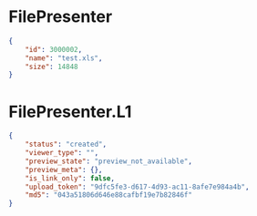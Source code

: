 # FilePresenter

```json
{
    "id": 3000002,
    "name": "test.xls",
    "size": 14848
}
```


# FilePresenter.L1

```json
{
    "status": "created",
    "viewer_type": "",
    "preview_state": "preview_not_available",
    "preview_meta": {},
    "is_link_only": false,
    "upload_token": "9dfc5fe3-d617-4d93-ac11-8afe7e984a4b",
    "md5": "043a51806d646e88cafbf19e7b82846f"
}
```
